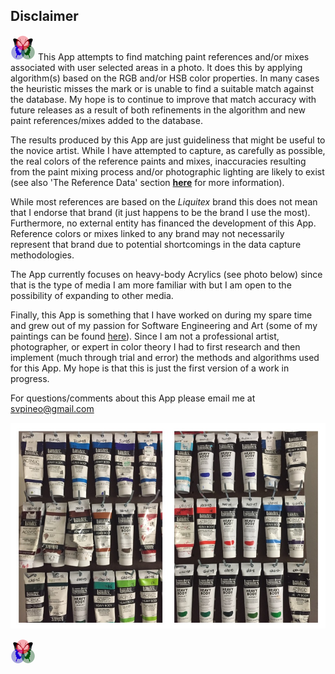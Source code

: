 ## Disclaimer
 
[![RGButterfly Logo](images/RGButterfly_Logo.png)](https://spineo.github.io/RGButterflyDocs/) This App attempts to find matching paint references and/or mixes associated with user selected areas in a photo. It does this by applying algorithm(s) based on the RGB and/or HSB color properties.  In many cases the heuristic misses the mark or is unable to find a suitable match against the database. My hope is to continue to improve that match accuracy with future releases as a result of both refinements in the algorithm and new paint references/mixes added to the database.

The results produced by this App are just guideliness that might be useful to the novice artist. While I have attempted to capture, as carefully as possible, the real colors of the reference paints and mixes, inaccuracies resulting from the paint mixing process and/or photographic lighting are likely to exist (see also 'The Reference Data' section __[here](About.md)__ for more information).

While most references are based on the _Liquitex_ brand this does not mean that I endorse that brand (it just happens to be the brand I use the most). Furthermore, no external entity has financed the development of this App. Reference colors or mixes linked to any brand may not necessarily represent that brand due to potential shortcomings in the data capture methodologies.

The App currently focuses on heavy-body Acrylics (see photo below) since that is the type of media I am more familiar with but I am open to the possibility of expanding to other media.

Finally, this App is something that I have worked on during my spare time and grew out of my passion for Software Engineering and Art (some of my paintings can be found [here](https://deqi4muztfq55.cloudfront.net/paintings--drawings.html)). Since I am not a professional artist, photographer, or expert in color theory I had to first research and then implement (much through trial and error) the methods and algorithms used for this App. My hope is that this is just the first version of a work in progress.

For questions/comments about this App please email me at [svpineo@gmail.com](mailto:svpineo@gmail.com)

![Paints](images/Paints.jpg)

[![RGButterfly Logo](images/RGButterfly_Logo.png)](https://spineo.github.io/RGButterflyDocs/)
